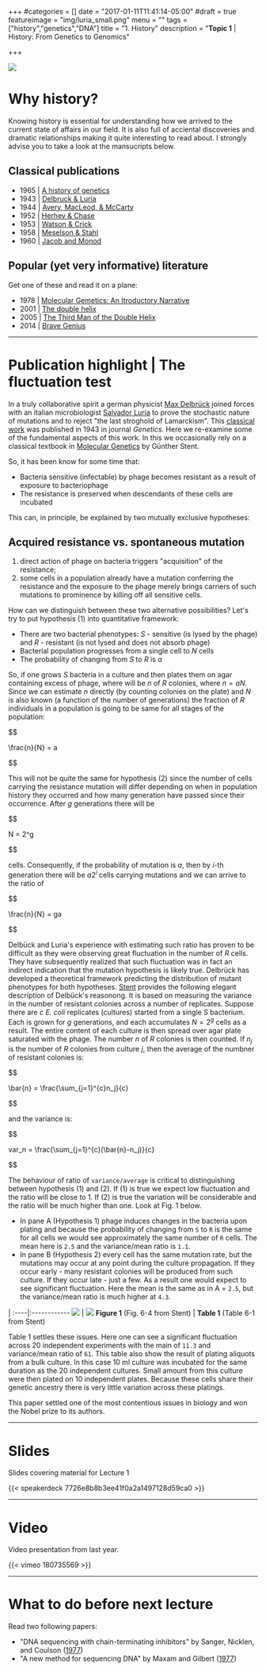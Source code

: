 +++
#categories = []
date = "2017-01-11T11:41:14-05:00"
#draft = true
featureimage = "img/luria_small.png"
menu = ""
tags = ["history","genetics","DNA"]
title = "1. History"
description = "**Topic 1** | History: From Genetics to Genomics"

+++

![](/BMMB554/img/luria_small.png)

# Why history?

Knowing history is essential for understanding how we arrived to the current state of affairs in our field. It is also full of acciental discoveries and dramatic relationships making it quite interesting to read about. I strongly advise you to take a look at the mansucripts below.

## Classical publications

* 1965 | [A history of genetics](http://www.amazon.com/A-History-Genetics-A-H-Sturtevant/dp/0879696079)
* 1943 | [Delbruck & Luria](http://www.bx.psu.edu/~anton/bioinf1-2014/delbruck-luria-1943.pdf)
* 1944 | [Avery, MacLeod, & McCarty](http://www.bx.psu.edu/~anton/bioinf1-2014/avery-1944.pdf)
* 1952 | [Herhey & Chase](http://www.bx.psu.edu/~anton/bioinf1-2014/hershey-chase-1952.pdf)
* 1953 | [Watson & Crick](http://www.bx.psu.edu/~anton/bioinf1-2014/watsoncrick.pdf)
* 1958 | [Meselson & Stahl](http://www.bx.psu.edu/~anton/bioinf1-2014/Proc%20Natl%20Acad%20Sci%20USA%201958%20Meselson.pdf)
* 1960 | [Jacob and Monod](http://www.bx.psu.edu/~anton/bioinf1-2014/jacob-monod-1961.pdf)

## Popular (yet very informative) literature

Get one of these and read it on a plane:

* 1978 | [Molecular Gemetics: An Itroductory Narrative](https://www.amazon.com/Molecular-Genetics-Introductory-Gunther-Stent/dp/0716700484)
* 2001 | [The double helix](http://www.amazon.com/The-Double-Helix-Discovery-Structure/dp/074321630X)
* 2005 | [The Third Man of the Double Helix](http://www.amazon.com/Third-Man-Double-Helix-Autobiography/dp/019280667X)
* 2014 | [Brave Genius](http://www.amazon.com/Brave-Genius-Philosopher-Adventures-Resistance/dp/0307952347)

------

# Publication highlight | The fluctuation test

In a truly collaborative spirit a german physicist [Max Delbrück](http://www.nobelprize.org/nobel_prizes/medicine/laureates/1969/delbruck-facts.html) joined forces with an italian microbiologist [Salvador Luria](http://www.nobelprize.org/nobel_prizes/medicine/laureates/1969/luria-facts.html) to prove the stochastic nature of mutations and to reject "the last stroghold of Lamarckism". This [classical work](http://www.bx.psu.edu/~anton/bioinf1-2014/delbruck-luria-1943.pdf) was published in 1943 in journal _Genetics_. Here we re-examine some of the fundamental aspects of this work. In this we occasionally rely on a classical textbook in [Molecular Genetics](http://www.amazon.com/Molecular-Genetics-Introductory-Gunther-Stent/dp/0716700484) by Günther Stent. 

So, it has been know for some time that:

* Bacteria sensitive (infectable) by phage becomes resistant as a result of exposure to bacteriophage
* The resistance is preserved when descendants of these cells are incubated

This can, in principle, be explained by two mutually exclusive hypotheses:

## Acquired resistance vs. spontaneous mutation

1. direct action of phage on bacteria triggers "acquisition" of the resistance;
2. some cells in a population already have a mutation conferring the resistance and the exposure to the phage merely brings carriers of such mutations to prominence by killing off all sensitive cells. 

How can we distinguish between these two alternative possibilities? Let's try to put hypothesis (1) into quantitative framework:

* There are two bacterial phenotypes: *S* - sensitive (is lysed by the phage) and *R* - resistant (is not lysed and does not absorb phage)
* Bacterial population progresses from a single cell to $N$ cells
* The probability of changing from *S* to *R* is $a$

So, if one grows $S$ bacteria in a culture and then plates them on agar containing excess of phage, where will be $n$ of $R$ colonies, where $n =  aN$. Since we can estimate $n$ directly (by counting colonies on the plate) and $N$ is also known (a function of the number of generations) the fraction of $R$ individuals in a population is going to be same for all stages of the population:

<div>
$$

\frac{n}{N} = a

$$
</div>

This will not be quite the same for hypothesis (2) since the number of cells carrying the resistance mutation will differ depending on when in population history they occurred and how many generation have passed since their occurrence. After $g$ generations there will be

<div>
$$

N = 2^g

$$
</div>

cells. Consequently, if the probability of mutation is $a$, then by $i$-th generation there will be $a2^i$ cells carrying mutations and we can arrive to the ratio of

<div>
$$

\frac{n}{N} = ga

$$
</div>


Delbück and Luria's experience with estimating such ratio has proven to be difficult as they were observing great fluctuation in the number of $R$ cells. They have subsequently realized that such fluctuation was in fact an indirect indication that the mutation hypothesis is likely true. Delbrück has developed a theoretical framework predicting the distribution of mutant phenotypes for both hypotheses. [Stent](http://www.amazon.com/Molecular-Genetics-Introductory-Gunther-Stent/dp/0716700484) provides the following elegant description of Delbück's reasonong. It is based on measuring the variance in the number of resistant colonies across a number of replicates. Suppose there are $c$ _E. coli_ replicates (cultures) started from a single *S* bacterium. Each is grown for $g$ generations, and each accumulates $N = 2^g$ cells as a result. The entire content of each culture is then spread over agar plate saturated with the phage. The number $n$ of *R* colonies is then counted. If $n_j$ is the number of *R* colonies from culture $j$, then the average of the numbner of resistant colonies is:

<div>
$$

\bar{n} = \frac{\sum_{j=1}^{c}n_j}{c}

$$
</div>


and the variance is:


<div>
$$ 

var_n = \frac{\sum_{j=1}^{c}(\bar{n}-n_j)}{c}

$$
</div>

The behaviour of ratio of `variance/average` is critical to distinguishing between hypothesis (1) and (2). If (1) is true we expect low fluctuation and the ratio will be close to 1. If (2) is true the variation will be considerable and the ratio will be much higher than one. Look at Fig. 1 below. 

* In pane A (Hypothesis 1) phage induces changes in the bacteria upon plating and because the probability of changing from `S` to `R` is the same for  all cells we would see approximately the same number of `R` cells. The mean here is `2.5` and the variance/mean ratio is `1.1`.  
* In pane B (Hypothesis 2) every cell has the same mutation rate, but the mutations may occur at any point during the culture propagation. If they occur early - many resistant colonies will be produced from such culture. If they occur late - just a few. As a result one would expect to see significant fluctuation. Here the mean is the same as in A = `2.5`, but the variance/mean ratio is much higher at `4.3`. 

 | 
:----|:------------
![](/BMMB554/img/luria.png) | ![](/BMMB554/img/stent.png)
**Figure 1** (Fig. 6-4 from Stent) | **Table 1** (Table 6-1 from Stent)

Table 1 settles these issues. Here one can see a significant fluctuation across 20 independent experiments with the main of `11.3` and variance/mean ratio of `61`. This table also show the result of plating aliquots from a bulk culture. In this case 10 ml culture was incubated for the same duration as the 20 independent cultures. Small amount from this culture were then plated on 10 independent plates. Because these cells share their genetic ancestry there is very little variation across these platings. 

This paper settled one of the most contentious issues in biology and won the Nobel prize to its authors.

-----

# Slides

Slides covering material for Lecture 1

{{< speakerdeck 7726e8b8b3ee41f0a2a1497128d59ca0 >}}

------

# Video

Video presentation from last year. 

{{< vimeo 180735569 >}}

------

# What to do before next lecture

Read two following papers:

* "DNA sequencing with chain-terminating inhibitors" by Sanger, Nicklen, and Coulson ([1977](https://www.ncbi.nlm.nih.gov/pmc/articles/PMC431765/pdf/pnas00043-0271.pdf))
* "A new method for sequencing DNA" by Maxam and Gilbert ([1977](https://www.ncbi.nlm.nih.gov/pmc/articles/PMC392330/pdf/pnas00024-0174.pdf))
